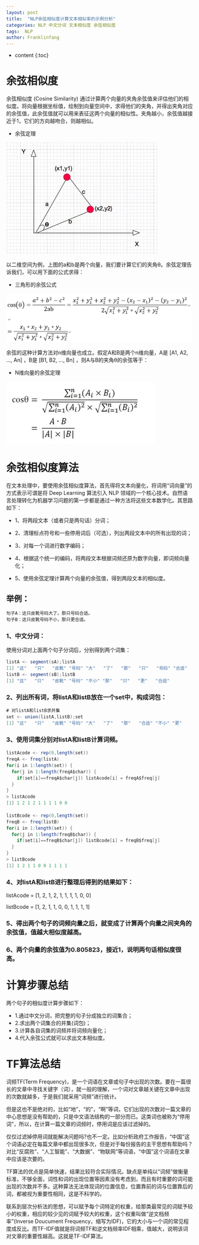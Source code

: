 ```yaml
---
layout: post
title:  "NLP余弦相似度计算文本相似率的示例分析"
categories: NLP 中文分词 文本相似度 余弦相似度
tags:  NLP
author: Franklinfang
---
```


* content
{:toc}

# 余弦相似度

余弦相似度 (Cosine Similarity) 通过计算两个向量的夹角余弦值来评估他们的相似度。将向量根据坐标值，绘制到向量空间中，求得他们的夹角，并得出夹角对应的余弦值，此余弦值就可以用来表征这两个向量的相似性。夹角越小，余弦值越接近于1，它们的方向越吻合，则越相似。

- 余弦定理

![image](/_posts/2022/2022-06/20267488-8c050a854764cb75.jpg)

以二维空间为例，上图的a和b是两个向量，我们要计算它们的夹角θ。余弦定理告诉我们，可以用下面的公式求得：

- 三角形的余弦公式

![image](/_posts/2022/2022-06/20267488-9f823d91cf6090ad.jpg)

余弦的这种计算方法对n维向量也成立。假定A和B是两个n维向量，A是 [A1, A2, …, An] ，B是 [B1, B2, …, Bn] ，则A与B的夹角θ的余弦等于：

- N维向量的余弦定理

![image](/_posts/2022/2022-06/20267488-ef9a62890a92b969.jpg)


# 余弦相似度算法

在文本处理中，要使用余弦相似度算法，首先得将文本向量化，将词用“词向量”的方式表示可谓是将 Deep Learning 算法引入 NLP 领域的一个核心技术。自然语言处理转化为机器学习问题的第一步都是通过一种方法将这些文本数学化。其思路如下：

- 1、将两段文本（或者只是两句话）分词；

- 2、清理标点符号和一些停用词后（可选），列出两段文本中的所有出现的词；

- 3、对每一个词进行数字编码；

- 4、根据这个统一的编码，将两段文本根据词频还原为数字向量，即词频向量化；

- 5、使用余弦定理计算两个向量的余弦值，得到两段文本的相似度。

## 举例：

``` java
句子A：这只皮靴号码大了。那只号码合适。
句子B：这只皮靴号码不小，那只更合适。
```

### 1、中文分词：
使用分词对上面两个句子分词后，分别得到两个词集：

``` java
listA <- segment(sA);listA
[1] "这"   "只"   "皮靴" "号码" "大"   "了"   "那"   "只"   "号码" "合适"
listB <- segment(sB);listB
[1] "这"   "只"   "皮靴" "号码" "不小" "那"   "只"   "更"   "合适"
```

### 2、列出所有词，将listA和listB放在一个set中，构成词包：

```java
# 对listA和listB求并集
set <- union(listA,listB);set
[1] "这"   "只"   "皮靴" "号码" "大"   "了"   "那"   "合适" "不小" "更"
```

### 3、使用词集分别对listA和listB计算词频。

``` java
listAcode <- rep(0,length(set))
freqA <- freq(listA)
for(i in 1:length(set)) {
  for(j in 1:length(freqA$char)) {
    if(set[i]==freqA$char[j]) listAcode[i] = freqA$freq[j]
  }
}
> listAcode
[1] 1 2 1 2 1 1 1 1 0 0

listBcode <- rep(0,length(set))
freqB <- freq(listB)
for(i in 1:length(set)) {
  for(j in 1:length(freqB$char)) {
    if(set[i]==freqB$char[j]) listBcode[i] = freqB$freq[j]
  }
}
> listBcode
[1] 1 2 1 1 0 0 1 1 1 1
```
### 4、对listA和listB进行整理后得到的结果如下：
listAcode = [1, 2, 1, 2, 1, 1, 1, 1, 0, 0]

listBcode = [1, 2, 1, 1, 0, 0, 1, 1, 1, 1]

### 5、得出两个句子的词频向量之后，就变成了计算两个向量之间夹角的余弦值，值越大相似度越高。


### 6、两个向量的余弦值为0.805823，接近1，说明两句话相似度很高。

# 计算步骤总结

两个句子的相似度计算步骤如下：
- 1.通过中文分词，把完整的句子分成独立的词集合；
- 2.求出两个词集合的并集(词包)；
- 3.计算各自词集的词频并将词频向量化；
- 4.代入余弦公式就可以求出文本相似度。

# TF算法总结

词频TF(Term Frequency)，是一个词语在文章或句子中出现的次数。要在一篇很长的文章中寻找关键字（词），就一般的理解，一个词对文章越关键在文章中出现的次数就越多，于是我们就采用“词频”进行统计。

但是这也不是绝对的，比如“地”，“的”，“啊”等词，它们出现的次数对一篇文章的中心思想是没有帮助的，只是中文语法结构的一部分而已。这类词也被称为“停用词”，所以，在计算一篇文章的词频时，停用词是应该过滤掉的。

仅仅过滤掉停用词就能解决问题吗?也不一定。比如分析政府工作报告，“中国”这个词语必定在每篇文章中都出现很多次，但是对于每份报告的主干思想有帮助吗？对比“反腐败”、“人工智能”、“大数据”、“物联网”等词语，“中国”这个词语在文章中应该是次要的。

TF算法的优点是简单快速，结果比较符合实际情况。缺点是单纯以“词频”做衡量标准，不够全面，词性和词的出现位置等因素没有考虑到，而且有时重要的词可能出现的次数并不多。这种算法无法体现词的位置信息，位置靠前的词与位置靠后的词，都被视为重要性相同，这是不科学的。

联系到层次分析法的思想，可以赋予每个词特定的权重，给那类最常见的词赋予较小的权重，相应的较少见的词赋予较大的权重，这个权重叫做“逆文档频率”(Inverse Doucument Frequency，缩写为IDF)，它的大小与一个词的常见程度成反比。而TF-IDF值就是将词频TF和逆文档频率IDF相乘，值越大，说明该词对文章的重要性越高。这就是TF-IDF算法。
